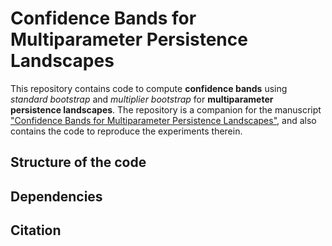 # Confidence Bands for Multiparameter Persistence Landscapes

This repository contains code to compute **confidence bands** using *standard bootstrap* and *multiplier bootstrap* for **multiparameter persistence landscapes**. The repository is a companion for the manuscript ["Confidence Bands for Multiparameter Persistence Landscapes"](link), and also contains the code to reproduce the experiments therein. 

## Structure of the code

## Dependencies

## Citation
